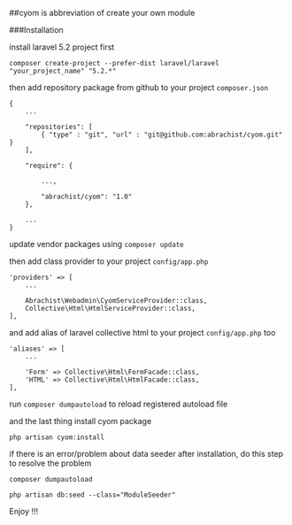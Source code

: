 ##cyom is abbreviation of create your own module

###Installation

install laravel 5.2 project first

```
composer create-project --prefer-dist laravel/laravel "your_project_name" "5.2.*"
```

then add repository package from github to your project `composer.json`

```
{
    ...

    "repositories": [
        { "type" : "git", "url" : "git@github.com:abrachist/cyom.git" }
    ],

    "require": {

        ...,

        "abrachist/cyom": "1.0"
    },

    ...
}
```

update vendor packages using `composer update`

then add class provider to your project `config/app.php`

```
'providers' => [
    ...

    Abrachist\Webadmin\CyomServiceProvider::class,
    Collective\Html\HtmlServiceProvider::class,
],
```

and add alias of laravel collective html to your project `config/app.php` too

```
'aliases' => [
    ...

    'Form' => Collective\Html\FormFacade::class,
    'HTML' => Collective\Html\HtmlFacade::class,
],
```

run `composer dumpautoload` to reload registered autoload file

and the last thing install cyom package

```
php artisan cyom:install
```

if there is an error/problem about data seeder after installation, do this step to resolve the problem

```
composer dumpautoload

php artisan db:seed --class="ModuleSeeder"
```

Enjoy !!!




